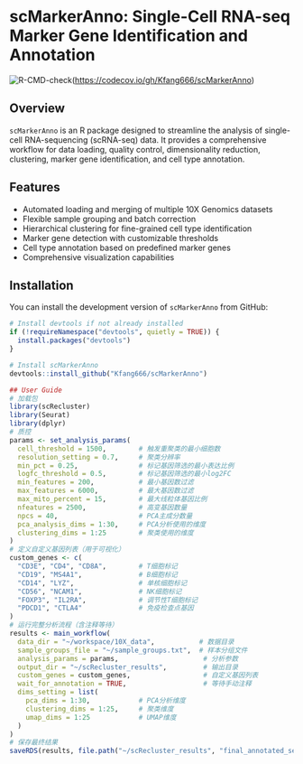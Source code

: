 # scMarkerAnno: Single-Cell RNA-seq Marker Gene Identification and Annotation

![R-CMD-check](https://github.com/Kfang666/scMarkerAnno/workflows/R-CMD-check/badge.svg)(https://codecov.io/gh/Kfang666/scMarkerAnno)

## Overview

`scMarkerAnno` is an R package designed to streamline the analysis of single-cell RNA-sequencing (scRNA-seq) data. 
It provides a comprehensive workflow for data loading, quality control, dimensionality reduction, 
clustering, marker gene identification, and cell type annotation.

## Features

- Automated loading and merging of multiple 10X Genomics datasets
- Flexible sample grouping and batch correction
- Hierarchical clustering for fine-grained cell type identification
- Marker gene detection with customizable thresholds
- Cell type annotation based on predefined marker genes
- Comprehensive visualization capabilities

## Installation

You can install the development version of `scMarkerAnno` from GitHub:

```r
# Install devtools if not already installed
if (!requireNamespace("devtools", quietly = TRUE)) {
  install.packages("devtools")
}

# Install scMarkerAnno
devtools::install_github("Kfang666/scMarkerAnno")

## User Guide
# 加载包
library(scRecluster)
library(Seurat)
library(dplyr)
# 质控
params <- set_analysis_params(
  cell_threshold = 1500,        # 触发重聚类的最小细胞数
  resolution_setting = 0.7,     # 聚类分辨率
  min_pct = 0.25,               # 标记基因筛选的最小表达比例
  logfc_threshold = 0.5,        # 标记基因筛选的最小log2FC
  min_features = 200,           # 最小基因数过滤
  max_features = 6000,          # 最大基因数过滤
  max_mito_percent = 15,        # 最大线粒体基因比例
  nfeatures = 2500,             # 高变基因数量
  npcs = 40,                    # PCA主成分数量
  pca_analysis_dims = 1:30,     # PCA分析使用的维度
  clustering_dims = 1:25        # 聚类使用的维度
)
# 定义自定义基因列表（用于可视化）
custom_genes <- c(
  "CD3E", "CD4", "CD8A",        # T细胞标记
  "CD19", "MS4A1",              # B细胞标记
  "CD14", "LYZ",                # 单核细胞标记
  "CD56", "NCAM1",              # NK细胞标记
  "FOXP3", "IL2RA",             # 调节性T细胞标记
  "PDCD1", "CTLA4"              # 免疫检查点基因
)
# 运行完整分析流程（含注释等待）
results <- main_workflow(
  data_dir = "~/workspace/10X_data",           # 数据目录
  sample_groups_file = "~/sample_groups.txt",  # 样本分组文件
  analysis_params = params,                     # 分析参数
  output_dir = "~/scRecluster_results",         # 输出目录
  custom_genes = custom_genes,                  # 自定义基因列表
  wait_for_annotation = TRUE,                   # 等待手动注释
  dims_setting = list(
    pca_dims = 1:30,            # PCA分析维度
    clustering_dims = 1:25,     # 聚类维度
    umap_dims = 1:25            # UMAP维度
  )
)
# 保存最终结果
saveRDS(results, file.path("~/scRecluster_results", "final_annotated_seurat.rds"))
